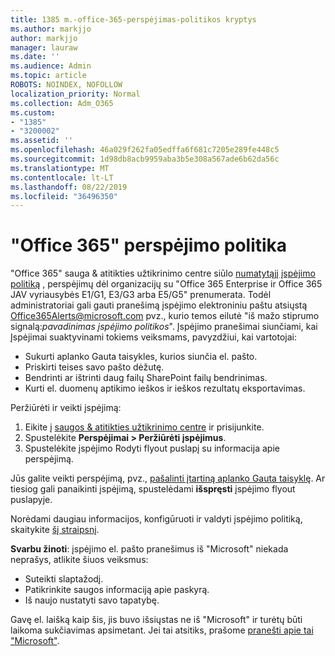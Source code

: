 ```yaml
---
title: 1385 m.-office-365-perspėjimas-politikos kryptys
ms.author: markjjo
author: markjjo
manager: lauraw
ms.date: ''
ms.audience: Admin
ms.topic: article
ROBOTS: NOINDEX, NOFOLLOW
localization_priority: Normal
ms.collection: Adm_O365
ms.custom:
- "1385"
- "3200002"
ms.assetid: ''
ms.openlocfilehash: 46a029f262fa05edffa6f681c7205e289fe448c5
ms.sourcegitcommit: 1d98db8acb9959aba3b5e308a567ade6b62da56c
ms.translationtype: MT
ms.contentlocale: lt-LT
ms.lasthandoff: 08/22/2019
ms.locfileid: "36496350"
---
```

# <a name="office-365-alert-policies"></a>"Office 365" perspėjimo politika

"Office 365" sauga & atitikties užtikrinimo centre siūlo [numatytąjį įspėjimo politiką](https://docs.microsoft.com/office365/securitycompliance/alert-policies#default-alert-policies) , perspėjimų dėl organizacijų su "Office 365 Enterprise ir Office 365 JAV vyriausybės E1/G1, E3/G3 arba E5/G5" prenumerata. Todėl administratoriai gali gauti pranešimą įspėjimo elektroniniu paštu atsiųstą Office365Alerts@microsoft.com pvz., kurio temos eilutė "iš mažo stiprumo signalą:*pavadinimas įspėjimo politikos*". Įspėjimo pranešimai siunčiami, kai Įspėjimai suaktyvinami tokiems veiksmams, pavyzdžiui, kai vartotojai:

- Sukurti aplanko Gauta taisykles, kurios siunčia el. pašto.
- Priskirti teises savo pašto dėžutę.
- Bendrinti ar ištrinti daug failų SharePoint failų bendrinimas.
- Kurti el. duomenų aptikimo ieškos ir ieškos rezultatų eksportavimas.

Peržiūrėti ir veikti įspėjimą:

1. Eikite į [saugos & atitikties užtikrinimo centre](https://protection.office.com) ir prisijunkite.
2. Spustelėkite **Perspėjimai > Peržiūrėti įspėjimus**.
3. Spustelėkite įspėjimo Rodyti flyout puslapį su informacija apie perspėjimą.

Jūs galite veikti perspėjimą, pvz., [pašalinti įtartiną aplanko Gauta taisyklę](https://docs.microsoft.com/office365/securitycompliance/responding-to-a-compromised-email-account). Ar tiesiog gali panaikinti įspėjimą, spustelėdami **išspręsti** įspėjimo flyout puslapyje.

Norėdami daugiau informacijos, konfigūruoti ir valdyti įspėjimo politiką, skaitykite [šį straipsnį](https://docs.microsoft.com/office365/securitycompliance/alert-policies).

**Svarbu žinoti**: įspėjimo el. pašto pranešimus iš "Microsoft" niekada neprašys, atlikite šiuos veiksmus:

- Suteikti slaptažodį.
- Patikrinkite saugos informaciją apie paskyrą.
- Iš naujo nustatyti savo tapatybę.

Gavę el. laišką kaip šis, jis buvo išsiųstas ne iš "Microsoft" ir turėtų būti laikoma sukčiavimas apsimetant. Jei tai atsitiks, prašome [pranešti apie tai "Microsoft"](https://docs.microsoft.com/office365/SecurityCompliance/report-junk-email-and-phishing-scams-in-outlook-on-the-web-eop).